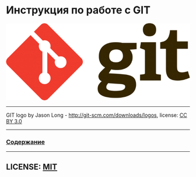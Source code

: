 # Инструкция по работе с GIT

![](./assets/Git-logo.svg_-e1432716046676.png.webp)

---

GIT logo by Jason Long - http://git-scm.com/downloads/logos, license: [CC BY 3.0](https://creativecommons.org/licenses/by/3.0/)


---
### [Содержание](./content.md)
---


LICENSE: [MIT](./license.md)
--